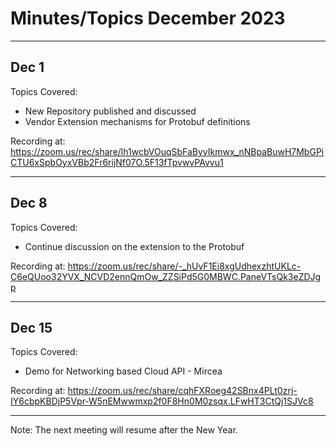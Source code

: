 # Minutes/Topics December 2023

---

## Dec 1

Topics Covered:

- New Repository published and discussed
- Vendor Extension mechanisms for Protobuf definitions

Recording at: <https://zoom.us/rec/share/lh1wcbVOuqSbFaByyIkmwx_nNBpaBuwH7MbGPiCTU6xSpbOyxVBb2Fr6rijNf07O.5F13fTpvwvPAvvu1>

---

## Dec 8

Topics Covered:

- Continue discussion on the extension to the Protobuf

Recording at: <https://zoom.us/rec/share/-_hUvF1Ei8xgUdhexzhtUKLc-C6eQUoo32YVX_NCVD2ennQmOw_ZZSiPd5G0MBWC.PaneVTsQk3eZDJgp>

---

## Dec 15

Topics Covered:

- Demo for Networking based Cloud API - Mircea

Recording at: <https://zoom.us/rec/share/cqhFXRoeg42SBnx4PLt0zrj-IY6cbpKBDjP5Vpr-W5nEMwwmxp2f0F8Hn0M0zsqx.LFwHT3CtQj1SJVc8>

---

Note: The next meeting will resume after the New Year.
